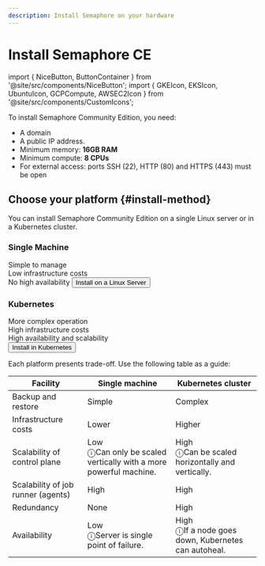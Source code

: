 ```yaml
---
description: Install Semaphore on your hardware
---
```


# Install Semaphore CE

import { NiceButton, ButtonContainer } from '@site/src/components/NiceButton';
import { GKEIcon, EKSIcon, UbuntuIcon, GCPCompute, AWSEC2Icon } from '@site/src/components/CustomIcons';

To install Semaphore Community Edition, you need:

- A domain
- A public IP address. 
- Minimum memory: **16GB RAM**
- Minimum compute: **8 CPUs**
- For external access: ports SSH (22), HTTP (80) and HTTPS (443) must be open

## Choose your platform {#install-method}

You can install Semaphore Community Edition on a single Linux server or in a Kubernetes cluster.

<Columns>
  <Column className='text--center'>
 <Card shadow='md' style={{marginBottom:10 + 'px'}}>
    <CardHeader>
      <h3>Single Machine</h3>
    </CardHeader>
    <CardBody>
          Simple to manage <br/>
          Low infrastructure costs<br/>
          No high availability
    </CardBody>
    <CardFooter>
      <a href="./install-single-machine">
        <button className='button button--secondary button--block'>Install on a Linux Server</button>
      </a>
    </CardFooter>
  </Card>
  </Column>
  <Column className='text--center'>
 <Card shadow='md' style={{marginBottom:10 + 'px'}}>
    <CardHeader>
      <h3>Kubernetes</h3>
    </CardHeader>
    <CardBody>
          More complex operation <br/>
          High infrastructure costs <br/>
          High availability and scalability <br/>
    </CardBody>
    <CardFooter>
      <a href="./install-kubernetes">
        <button className='button button--secondary button--block'>Install in Kubernetes</button>
      </a>
    </CardFooter>
  </Card>
  </Column>
</Columns>

Each platform presents trade-off. Use the following table as a guide:


| Facility | Single machine | Kubernetes cluster |
|--|--|--|
| Backup and restore | Simple | Complex |
| Infrastructure costs | Lower | Higher |
| Scalability of control plane | Low  <div class="tooltip">ⓘ<span class="tooltiptext">Can only be scaled vertically with a more powerful machine.</span></div> | High <div class="tooltip">ⓘ<span class="tooltiptext">Can be scaled horizontally and vertically.</span></div> |
| Scalability of job runner (agents) | High | High |
| Redundancy | None | High |
| Availability | Low <div class="tooltip">ⓘ<span class="tooltiptext">Server is single point of failure.</span></div> | High <div class="tooltip">ⓘ<span class="tooltiptext">If a node goes down, Kubernetes can autoheal.</span></div> |



